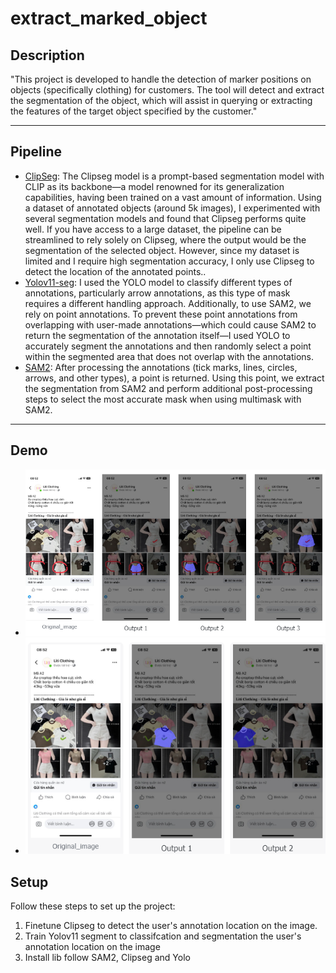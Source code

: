 # extract_marked_object
## Description
"This project is developed to handle the detection of marker positions on objects (specifically clothing) for customers. The tool will detect and extract the segmentation of the object, which will assist in querying or extracting the features of the target object specified by the customer."

---

## Pipeline

- [ClipSeg](https://github.com/timojl/clipseg): The Clipseg model is a prompt-based segmentation model with CLIP as its backbone—a model renowned for its generalization capabilities, having been trained on a vast amount of information. Using a dataset of annotated objects (around 5k images), I experimented with several segmentation models and found that Clipseg performs quite well. If you have access to a large dataset, the pipeline can be streamlined to rely solely on Clipseg, where the output would be the segmentation of the selected object. However, since my dataset is limited and I require high segmentation accuracy, I only use Clipseg to detect the location of the annotated points..
- [Yolov11-seg](https://github.com/ultralytics): I used the YOLO model to classify different types of annotations, particularly arrow annotations, as this type of mask requires a different handling approach. Additionally, to use SAM2, we rely on point annotations. To prevent these point annotations from overlapping with user-made annotations—which could cause SAM2 to return the segmentation of the annotation itself—I used YOLO to accurately segment the annotations and then randomly select a point within the segmented area that does not overlap with the annotations.
- [SAM2](https://github.com/facebookresearch/sam2): 
After processing the annotations (tick marks, lines, circles, arrows, and other types), a point is returned. Using this point, we extract the segmentation from SAM2 and perform additional post-processing steps to select the most accurate mask when using multimask with SAM2.

---

## Demo
- ![demo1](images/demo1.png)
- ![demo2](images/demo2.png)

## Setup

Follow these steps to set up the project:

1. Finetune Clipseg to detect the user's annotation location on the image.
2. Train Yolov11 segment to classifcation and segmentation the user's annotation location on the image
3. Install lib follow SAM2, Clipseg and Yolo
